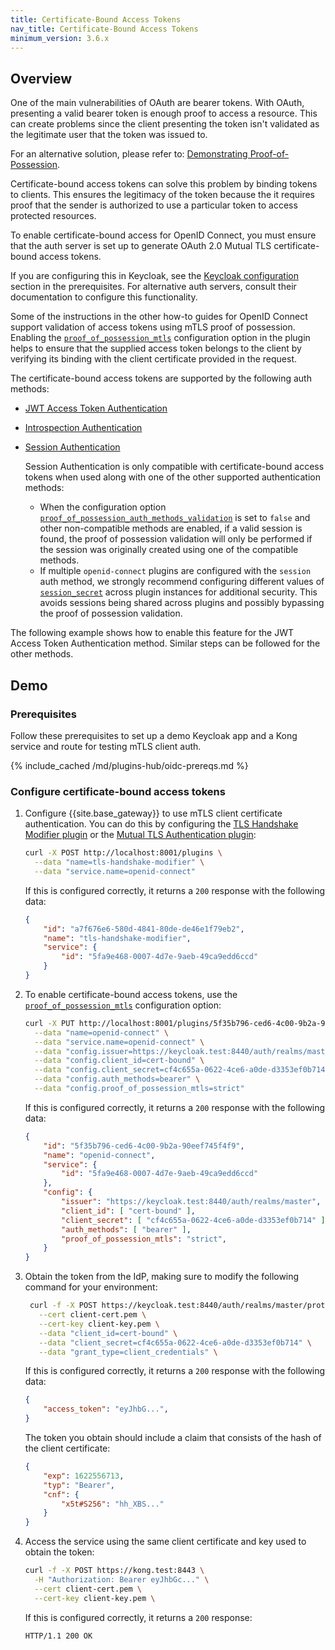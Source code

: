 ```yaml
---
title: Certificate-Bound Access Tokens
nav_title: Certificate-Bound Access Tokens
minimum_version: 3.6.x
---
```


## Overview

One of the main vulnerabilities of OAuth are bearer tokens. With OAuth, presenting a valid bearer token is enough proof to access a resource.
This can create problems since the client presenting the token isn't validated as the legitimate user that the token was issued to.

For an alternative solution, please refer to: [Demonstrating Proof-of-Possession](/hub/kong-inc/openid-connect/how-to/demonstrating-proof-of-possession).

Certificate-bound access tokens can solve this problem by binding tokens to clients. 
This ensures the legitimacy of the token because the it requires proof that the sender is authorized to use a particular token to access protected resources. 

To enable certificate-bound access for OpenID Connect, you must ensure that the auth server is set up to generate OAuth 2.0 Mutual TLS certificate-bound access tokens.

If you are configuring this in Keycloak, see the [Keycloak configuration](#prerequisites) section in the prerequisites.
For alternative auth servers, consult their documentation to configure this functionality.

Some of the instructions in the other how-to guides for OpenID Connect support validation of access tokens using mTLS proof of possession.
Enabling the [`proof_of_possession_mtls`](/hub/kong-inc/openid-connect/configuration/#config-proof_of_possession_mtls) configuration option in the plugin helps to ensure that the supplied access token
belongs to the client by verifying its binding with the client certificate provided in the request.

The certificate-bound access tokens are supported by the following auth methods:

- [JWT Access Token Authentication](/hub/kong-inc/openid-connect/how-to/authentication/jwt-access-token/)
- [Introspection Authentication](/hub/kong-inc/openid-connect/how-to/authentication/introspection/)
- [Session Authentication](/hub/kong-inc/openid-connect/how-to/authentication/session/)

   Session Authentication is only compatible with certificate-bound access tokens when used along with one of the other supported authentication methods:

    * When the configuration option [`proof_of_possession_auth_methods_validation`](/hub/kong-inc/openid-connect/configuration/#config-proof_of_possession_auth_methods_validation) is set to `false` and other non-compatible methods are enabled, if a valid session is found, the proof of possession validation will only be performed if the session was originally created using one of the compatible methods. 
    * If multiple `openid-connect` plugins are configured with the `session` auth method, we strongly recommend configuring different values of [`session_secret`](/hub/kong-inc/openid-connect/configuration/#config-session_secret) across plugin instances for additional security. This avoids sessions being shared across plugins and possibly bypassing the proof of possession validation.

The following example shows how to enable this feature for the JWT Access Token Authentication method. Similar steps can be followed for the other methods.

## Demo
### Prerequisites

Follow these prerequisites to set up a demo Keycloak app and a Kong service and route for testing mTLS client auth.

{% include_cached /md/plugins-hub/oidc-prereqs.md %}

### Configure certificate-bound access tokens

1. Configure {{site.base_gateway}} to use mTLS client certificate authentication. You can do this by configuring the [TLS Handshake Modifier plugin](/hub/kong-inc/tls-handshake-modifier/) or the [Mutual TLS Authentication plugin](/hub/kong-inc/mtls-auth/):

    ```bash
    curl -X POST http://localhost:8001/plugins \
      --data "name=tls-handshake-modifier" \
      --data "service.name=openid-connect"
    ```
    
    If this is configured correctly, it returns a `200` response with the following data:
    ```json
    {
        "id": "a7f676e6-580d-4841-80de-de46e1f79eb2",
        "name": "tls-handshake-modifier",
        "service": {
            "id": "5fa9e468-0007-4d7e-9aeb-49ca9edd6ccd"
        }
    }
    ```

1. To enable certificate-bound access tokens, use the [`proof_of_possession_mtls`](/hub/kong-inc/openid-connect/configuration/#config-proof_of_possession_mtls) configuration option:

    ```bash
    curl -X PUT http://localhost:8001/plugins/5f35b796-ced6-4c00-9b2a-90eef745f4f9 \
      --data "name=openid-connect" \
      --data "service.name=openid-connect" \
      --data "config.issuer=https://keycloak.test:8440/auth/realms/master" \
      --data "config.client_id=cert-bound" \
      --data "config.client_secret=cf4c655a-0622-4ce6-a0de-d3353ef0b714" \
      --data "config.auth_methods=bearer" \
      --data "config.proof_of_possession_mtls=strict" 
    ```
    If this is configured correctly, it returns a `200` response with the following data:
    ```json
    {
        "id": "5f35b796-ced6-4c00-9b2a-90eef745f4f9",
        "name": "openid-connect",
        "service": {
            "id": "5fa9e468-0007-4d7e-9aeb-49ca9edd6ccd"
        },
        "config": {
            "issuer": "https://keycloak.test:8440/auth/realms/master",
            "client_id": [ "cert-bound" ],
            "client_secret": [ "cf4c655a-0622-4ce6-a0de-d3353ef0b714" ],
            "auth_methods": [ "bearer" ],
            "proof_of_possession_mtls": "strict",
        }
    }
    ```

1. Obtain the token from the IdP, making sure to modify the following command for your environment:
    ```bash
     curl -f -X POST https://keycloak.test:8440/auth/realms/master/protocol/openid-connect/token \
       --cert client-cert.pem \
       --cert-key client-key.pem \
       --data "client_id=cert-bound" \
       --data "client_secret=cf4c655a-0622-4ce6-a0de-d3353ef0b714" \
       --data "grant_type=client_credentials" \
    ```
    If this is configured correctly, it returns a `200` response with the following data:
    ```json
    {
        "access_token": "eyJhbG...",
    }
    ```

    The token you obtain should include a claim that consists of the hash of the client certificate:
    ```json
    {
        "exp": 1622556713,
        "typ": "Bearer",
        "cnf": {
            "x5t#S256": "hh_XBS..."
        }
    }
    ```

1. Access the service using the same client certificate and key used to obtain the token:
    ```bash
    curl -f -X POST https://kong.test:8443 \
      -H "Authorization: Bearer eyJhbGc..." \
      --cert client-cert.pem \
      --cert-key client-key.pem \
    ```
    If this is configured correctly, it returns a `200` response:
    ```http
    HTTP/1.1 200 OK
    ```
